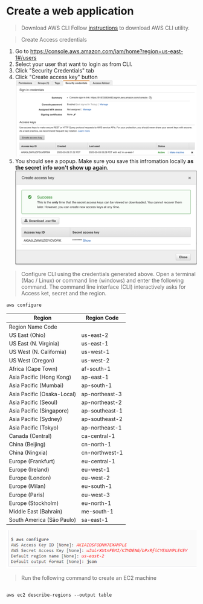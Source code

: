 # Create a web application


> Download AWS CLI
Follow [instructions](https://docs.aws.amazon.com/cli/latest/userguide/cli-chap-install.html) to download AWS CLI utility.

> Create Access credentials
1. Go to https://console.aws.amazon.com/iam/home?region=us-east-1#/users
2. Select your user that want to login as from CLI.
3. Click "Security Credentials" tab
4. Click "Create access key" button
![Generate a new access key](create-access-key.png)
5. You should see a popup. Make sure you save this infromation locally **as the secret info won't show up again**.
![Credentials](credentials.png)

> Configure CLI using the credentials generated above. Open a terminal (Mac / Linux) or command line (windows) and enter the following command. The command line interface (CLI) interactively asks for Access ket, secret and the region. 
```
aws configure
```

| Region                     | Region Code    | 
|----------------------------|----------------| 
| Region Name Code           |                | 
| US East (Ohio)             | us-east-2      | 
| US East (N. Virginia)      | us-east-1      | 
| US West (N. California)    | us-west-1      | 
| US West (Oregon)           | us-west-2      | 
| Africa (Cape Town)         | af-south-1     | 
| Asia Pacific (Hong Kong)   | ap-east-1      | 
| Asia Pacific (Mumbai)      | ap-south-1     | 
| Asia Pacific (Osaka-Local) | ap-northeast-3 | 
| Asia Pacific (Seoul)       | ap-northeast-2 | 
| Asia Pacific (Singapore)   | ap-southeast-1 | 
| Asia Pacific (Sydney)      | ap-southeast-2 | 
| Asia Pacific (Tokyo)       | ap-northeast-1 | 
| Canada (Central)           | ca-central-1   | 
| China (Beijing)            | cn-north-1     | 
| China (Ningxia)            | cn-northwest-1 | 
| Europe (Frankfurt)         | eu-central-1   | 
| Europe (Ireland)           | eu-west-1      | 
| Europe (London)            | eu-west-2      | 
| Europe (Milan)             | eu-south-1     | 
| Europe (Paris)             | eu-west-3      | 
| Europe (Stockholm)         | eu-north-1     | 
| Middle East (Bahrain)      | me-south-1     | 
| South America (São Paulo)  | sa-east-1      | 

![AWS Configure](aws-configure.png)

> Run the following command to create an EC2 machine
```

```

> 
```
aws ec2 describe-regions --output table
```


